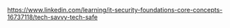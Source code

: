 https://www.linkedin.com/learning/it-security-foundations-core-concepts-16737118/tech-savvy-tech-safe